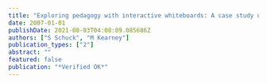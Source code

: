 ```yaml
---
title: "Exploring pedagogy with interactive whiteboards: A case study of six schools."
date: 2007-01-01
publishDate: 2021-08-03T04:08:09.085686Z
authors: ["S Schuck", "M Kearney"]
publication_types: ["2"]
abstract: ""
featured: false
publication: "*Verified OK*"
---
```


